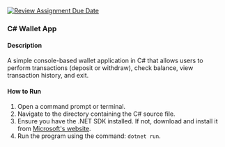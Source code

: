 [![Review Assignment Due Date](https://classroom.github.com/assets/deadline-readme-button-24ddc0f5d75046c5622901739e7c5dd533143b0c8e959d652212380cedb1ea36.svg)](https://classroom.github.com/a/hy8NMZUz)

### C# Wallet App

#### Description
A simple console-based wallet application in C# that allows users to perform transactions (deposit or withdraw), check balance, view transaction history, and exit.

#### How to Run
1. Open a command prompt or terminal.
2. Navigate to the directory containing the C# source file.
3. Ensure you have the .NET SDK installed. If not, download and install it from [Microsoft's website](https://dotnet.microsoft.com/download).
4. Run the program using the command: `dotnet run`.
